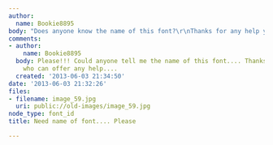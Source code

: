 ```yaml
---
author:
  name: Bookie8895
body: "Does anyone know the name of this font?\r\nThanks for any help you can offer......"
comments:
- author:
    name: Bookie8895
  body: Please!!! Could anyone tell me the name of this font.... Thanks to anyone
    who can offer any help....
  created: '2013-06-03 21:34:50'
date: '2013-06-03 21:32:26'
files:
- filename: image_59.jpg
  uri: public://old-images/image_59.jpg
node_type: font_id
title: Need name of font.... Please

---
```

